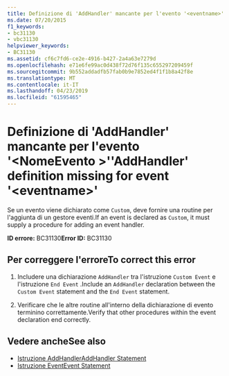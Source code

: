 ```yaml
---
title: Definizione di 'AddHandler' mancante per l'evento '<eventname>'
ms.date: 07/20/2015
f1_keywords:
- bc31130
- vbc31130
helpviewer_keywords:
- BC31130
ms.assetid: cf6c7fd6-ce2e-4916-b427-2a4a63e7279d
ms.openlocfilehash: e71e6fe99ac0d438f72d76f135c655297209459f
ms.sourcegitcommit: 9b552addadfb57fab0b9e7852ed4f1f1b8a42f8e
ms.translationtype: MT
ms.contentlocale: it-IT
ms.lasthandoff: 04/23/2019
ms.locfileid: "61595465"
---
```

# <a name="addhandler-definition-missing-for-event-eventname"></a><span data-ttu-id="d8ea2-102">Definizione di 'AddHandler' mancante per l'evento '\<NomeEvento >'</span><span class="sxs-lookup"><span data-stu-id="d8ea2-102">'AddHandler' definition missing for event '\<eventname>'</span></span>
<span data-ttu-id="d8ea2-103">Se un evento viene dichiarato come `Custom`, deve fornire una routine per l'aggiunta di un gestore eventi.</span><span class="sxs-lookup"><span data-stu-id="d8ea2-103">If an event is declared as `Custom`, it must supply a procedure for adding an event handler.</span></span>  
  
 <span data-ttu-id="d8ea2-104">**ID errore:** BC31130</span><span class="sxs-lookup"><span data-stu-id="d8ea2-104">**Error ID:** BC31130</span></span>  
  
## <a name="to-correct-this-error"></a><span data-ttu-id="d8ea2-105">Per correggere l'errore</span><span class="sxs-lookup"><span data-stu-id="d8ea2-105">To correct this error</span></span>  
  
1. <span data-ttu-id="d8ea2-106">Includere una dichiarazione `AddHandler` tra l'istruzione `Custom Event` e l'istruzione `End Event` .</span><span class="sxs-lookup"><span data-stu-id="d8ea2-106">Include an `AddHandler` declaration between the `Custom Event` statement and the `End Event` statement.</span></span>  
  
2. <span data-ttu-id="d8ea2-107">Verificare che le altre routine all'interno della dichiarazione di evento terminino correttamente.</span><span class="sxs-lookup"><span data-stu-id="d8ea2-107">Verify that other procedures within the event declaration end correctly.</span></span>  
  
## <a name="see-also"></a><span data-ttu-id="d8ea2-108">Vedere anche</span><span class="sxs-lookup"><span data-stu-id="d8ea2-108">See also</span></span>

- [<span data-ttu-id="d8ea2-109">Istruzione AddHandler</span><span class="sxs-lookup"><span data-stu-id="d8ea2-109">AddHandler Statement</span></span>](../../visual-basic/language-reference/statements/addhandler-statement.md)
- [<span data-ttu-id="d8ea2-110">Istruzione Event</span><span class="sxs-lookup"><span data-stu-id="d8ea2-110">Event Statement</span></span>](../../visual-basic/language-reference/statements/event-statement.md)
